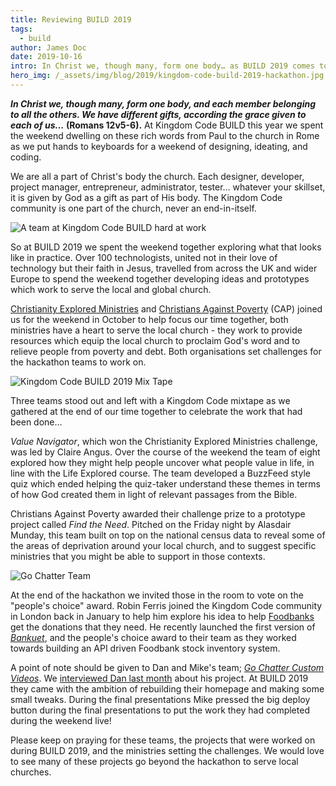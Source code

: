 ```yaml
---
title: Reviewing BUILD 2019
tags:
  - build
author: James Doc
date: 2019-10-16
intro: In Christ we, though many, form one body… as BUILD 2019 comes to an end we share what has happened during the twenty four hour hackathon.
hero_img: /_assets/img/blog/2019/kingdom-code-build-2019-hackathon.jpg
---
```


**_In Christ we, though many, form one body, and each member belonging to all the others. We have different gifts, according the grace given to each of us…_ (Romans 12v5-6).** At Kingdom Code BUILD this year we spent the weekend dwelling on these rich words from Paul to the church in Rome as we put hands to keyboards for a weekend of designing, ideating, and coding.

We are all a part of Christ's body the church. Each designer, developer, project manager, entrepreneur, administrator, tester… whatever your skillset, it is given by God as a gift as part of His body. The Kingdom Code community is one part of the church, never an end-in-itself.

<img class="img img--pull-left" src="/_assets/img/blog/2019/kingdom-code-build-team-2019.jpg" alt="A team at Kingdom Code BUILD hard at work" />

So at BUILD 2019 we spent the weekend together exploring what that looks like in practice. Over 100 technologists, united not in their love of technology but their faith in Jesus, travelled from across the UK and wider Europe to spend the weekend together developing ideas and prototypes which work to serve the local and global church.

[Christianity Explored Ministries](https://explo.red/) and [Christians Against Poverty](https://christiansagainstpoverty.org/) (CAP) joined us for the weekend in October to help focus our time together, both ministries have a heart to serve the local church - they work to provide resources which equip the local church to proclaim God's word and to relieve people from poverty and debt. Both organisations set challenges for the hackathon teams to work on.

<img class="img img--pull-right" src="/_assets/img/blog/2019/kingdom-code-mix-tape.jpg" alt="Kingdom Code BUILD 2019 Mix Tape" />

Three teams stood out and left with a Kingdom Code mixtape as we gathered at the end of our time together to celebrate the work that had been done…

_Value Navigator_, which won the Christianity Explored Ministries challenge, was led by Claire Angus. Over the course of the weekend the team of eight explored how they might help people uncover what people value in life, in line with the Life Explored course. The team developed a BuzzFeed style quiz which ended helping the quiz-taker understand these themes in terms of how God created them in light of relevant passages from the Bible.

Christians Against Poverty awarded their challenge prize to a prototype project called _Find the Need_. Pitched on the Friday night by Alasdair Munday, this team built on top on the national census data to reveal some of the areas of deprivation around your local church, and to suggest specific ministries that you might be able to support in those contexts.

<img class="img img--pull-left" src="/_assets/img/blog/2019/build-19-go-chatter.jpg" alt="Go Chatter Team" />

At the end of the hackathon we invited those in the room to vote on the "people's choice" award. Robin Ferris joined the Kingdom Code community in London back in January to help him explore his idea to help [Foodbanks](https://www.trusselltrust.org/what-we-do/how-foodbanks-work/) get the donations that they need. He recently launched the first version of [_Bankuet_](https://www.bankuet.co.uk/), and the people's choice award to their team as they worked towards building an API driven Foodbank stock inventory system.

A point of note should be given to Dan and Mike's team; [_Go Chatter Custom Videos_](https://gochattercustomvideos.com/). We [interviewed Dan last month](/blog/2019/go-chatter-custom-videos-dan-rackham/) about his project. At BUILD 2019 they came with the ambition of rebuilding their homepage and making some small tweaks. During the final presentations Mike pressed the big deploy button during the final presentations to put the work they had completed during the weekend live!

Please keep on praying for these teams, the projects that were worked on during BUILD 2019, and the ministries setting the challenges. We would love to see many of these projects go beyond the hackathon to serve local churches.
